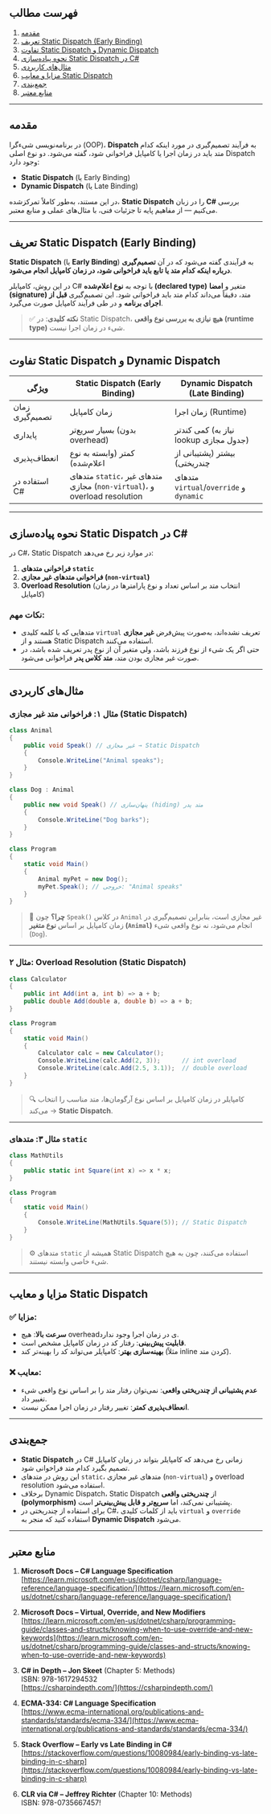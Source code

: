 
## فهرست مطالب

1. [مقدمه](#مقدمه)  
2. [تعریف Static Dispatch (Early Binding)](#تعریف-static-dispatch-early-binding)  
3. [تفاوت Static Dispatch و Dynamic Dispatch](#تفاوت-static-dispatch-و-dynamic-dispatch)  
4. [نحوه پیاده‌سازی Static Dispatch در C#](#نحوه-پیاده‌سازی-static-dispatch-در-c)  
5. [مثال‌های کاربردی](#مثال‌های-کاربردی)  
6. [مزایا و معایب Static Dispatch](#مزایا-و-معایب-static-dispatch)  
7. [جمع‌بندی](#جمع‌بندی)  
8. [منابع معتبر](#منابع-معتبر)

---

## مقدمه

در برنامه‌نویسی شیء‌گرا (OOP)، **Dispatch** به فرآیند تصمیم‌گیری در مورد اینکه کدام متد باید در زمان اجرا یا کامپایل فراخوانی شود، گفته می‌شود. دو نوع اصلی Dispatch وجود دارد:

- **Static Dispatch** (یا Early Binding)
- **Dynamic Dispatch** (یا Late Binding)

در این مستند، به‌طور کاملاً تمرکز‌شده، **Static Dispatch** را در زبان **C#** بررسی می‌کنیم — از مفاهیم پایه تا جزئیات فنی، با مثال‌های عملی و منابع معتبر.

---

## تعریف Static Dispatch (Early Binding)

**Static Dispatch** (یا **Early Binding**) به فرآیندی گفته می‌شود که در آن **تصمیم‌گیری درباره اینکه کدام متد یا تابع باید فراخوانی شود، در زمان کامپایل انجام می‌شود**.

در این روش، کامپایلر C# با توجه به **نوع اعلام‌شده (declared type)** متغیر و **امضا (signature)** متد، دقیقاً می‌داند کدام متد باید فراخوانی شود. این تصمیم‌گیری **قبل از اجرای برنامه** و در طی فرآیند کامپایل صورت می‌گیرد.

> ✅ **نکته کلیدی**: در Static Dispatch، **هیچ نیازی به بررسی نوع واقعی (runtime type)** شیء در زمان اجرا نیست.

---

## تفاوت Static Dispatch و Dynamic Dispatch

| ویژگی | Static Dispatch (Early Binding) | Dynamic Dispatch (Late Binding) |
|--------|-------------------------------|--------------------------------|
| زمان تصمیم‌گیری | زمان کامپایل | زمان اجرا (Runtime) |
| پایداری | بسیار سریع‌تر (بدون overhead) | کمی کندتر (نیاز به lookup جدول مجازی) |
| انعطاف‌پذیری | کمتر (وابسته به نوع اعلام‌شده) | بیشتر (پشتیبانی از چندریختی) |
| استفاده در C# | متد‌های `static`، متد‌های غیر مجازی (`non-virtual`)، و overload resolution | متد‌های `virtual`/`override` و `dynamic` |

---

## نحوه پیاده‌سازی Static Dispatch در C#

در C#، Static Dispatch در موارد زیر رخ می‌دهد:

1. **فراخوانی متد‌های `static`**  
2. **فراخوانی متد‌های غیر مجازی (`non-virtual`)**  
3. **Overload Resolution** (انتخاب متد بر اساس تعداد و نوع پارامترها در زمان کامپایل)

### نکات مهم:
- متد‌هایی که با کلمه کلیدی `virtual` تعریف نشده‌اند، به‌صورت پیش‌فرض **غیر مجازی** هستند و از Static Dispatch استفاده می‌کنند.
- حتی اگر یک شیء از نوع فرزند باشد، ولی متغیر آن از نوع پدر تعریف شده باشد، در صورت غیر مجازی بودن متد، **متد کلاس پدر** فراخوانی می‌شود.

---

## مثال‌های کاربردی

### مثال ۱: فراخوانی متد غیر مجازی (Static Dispatch)

```csharp
class Animal
{
    public void Speak() // غیر مجازی → Static Dispatch
    {
        Console.WriteLine("Animal speaks");
    }
}

class Dog : Animal
{
    public new void Speak() // پنهان‌سازی (hiding) متد پدر
    {
        Console.WriteLine("Dog barks");
    }
}

class Program
{
    static void Main()
    {
        Animal myPet = new Dog();
        myPet.Speak(); // خروجی: "Animal speaks"
    }
}
```

> 📌 **چرا؟** چون `Speak()` در کلاس `Animal` غیر مجازی است، بنابراین تصمیم‌گیری در زمان کامپایل بر اساس **نوع متغیر (`Animal`)** انجام می‌شود، نه نوع واقعی شیء (`Dog`).

---

### مثال ۲: Overload Resolution (Static Dispatch)

```csharp
class Calculator
{
    public int Add(int a, int b) => a + b;
    public double Add(double a, double b) => a + b;
}

class Program
{
    static void Main()
    {
        Calculator calc = new Calculator();
        Console.WriteLine(calc.Add(2, 3));      // int overload
        Console.WriteLine(calc.Add(2.5, 3.1));  // double overload
    }
}
```

> 🔍 کامپایلر در زمان کامپایل بر اساس نوع آرگومان‌ها، متد مناسب را انتخاب می‌کند → **Static Dispatch**.

---

### مثال ۳: متد‌های `static`

```csharp
class MathUtils
{
    public static int Square(int x) => x * x;
}

class Program
{
    static void Main()
    {
        Console.WriteLine(MathUtils.Square(5)); // Static Dispatch
    }
}
```

> ⚙️ متد‌های `static` همیشه از Static Dispatch استفاده می‌کنند، چون به هیچ شیء خاصی وابسته نیستند.

---

## مزایا و معایب Static Dispatch

### ✅ مزایا:
- **سرعت بالا**: هیچ overheadی در زمان اجرا وجود ندارد.
- **قابلیت پیش‌بینی**: رفتار کد در زمان کامپایل مشخص است.
- **بهینه‌سازی بهتر**: کامپایلر می‌تواند کد را بهینه‌تر کند (مثلاً inline کردن متد).

### ❌ معایب:
- **عدم پشتیبانی از چندریختی واقعی**: نمی‌توان رفتار متد را بر اساس نوع واقعی شیء تغییر داد.
- **انعطاف‌پذیری کمتر**: تغییر رفتار در زمان اجرا ممکن نیست.

---

## جمع‌بندی

- **Static Dispatch** در C# زمانی رخ می‌دهد که کامپایلر بتواند در زمان کامپایل تصمیم بگیرد کدام متد فراخوانی شود.
- این روش در متد‌های `static`، متد‌های غیر مجازی (`non-virtual`) و overload resolution استفاده می‌شود.
- برخلاف Dynamic Dispatch، Static Dispatch از **چندریختی واقعی (polymorphism)** پشتیبانی نمی‌کند، اما **سریع‌تر و قابل پیش‌بینی‌تر** است.
- برای استفاده از چندریختی در C#، باید از کلمات کلیدی `virtual` و `override` استفاده کنید که منجر به **Dynamic Dispatch** می‌شود.

---

## منابع معتبر

1. **Microsoft Docs – C# Language Specification**  
   [https://learn.microsoft.com/en-us/dotnet/csharp/language-reference/language-specification/](https://learn.microsoft.com/en-us/dotnet/csharp/language-reference/language-specification/)

2. **Microsoft Docs – Virtual, Override, and New Modifiers**  
   [https://learn.microsoft.com/en-us/dotnet/csharp/programming-guide/classes-and-structs/knowing-when-to-use-override-and-new-keywords](https://learn.microsoft.com/en-us/dotnet/csharp/programming-guide/classes-and-structs/knowing-when-to-use-override-and-new-keywords)

3. **C# in Depth – Jon Skeet** (Chapter 5: Methods)  
   ISBN: 978-1617294532  
   [https://csharpindepth.com/](https://csharpindepth.com/)

4. **ECMA-334: C# Language Specification**  
   [https://www.ecma-international.org/publications-and-standards/standards/ecma-334/](https://www.ecma-international.org/publications-and-standards/standards/ecma-334/)

5. **Stack Overflow – Early vs Late Binding in C#**  
   [https://stackoverflow.com/questions/10080984/early-binding-vs-late-binding-in-c-sharp](https://stackoverflow.com/questions/10080984/early-binding-vs-late-binding-in-c-sharp)

6. **CLR via C# – Jeffrey Richter** (Chapter 10: Methods)  
   ISBN: 978-0735667457!
